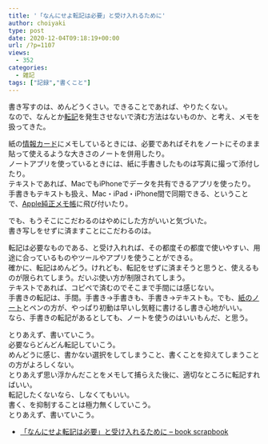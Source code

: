 ```yaml
---
title: '「なんにせよ転記は必要」と受け入れるために'
author: choiyaki
type: post
date: 2020-12-04T09:18:19+00:00
url: /?p=1107
views:
  - 352
categories:
  - 雑記
tags: ["記録","書くこと"]
---
```


<!--
- さて、何を書きましょうかいな。
- メモには何か印をつけておいた方がいいのかもなぁ。
- 最近自分の中でホットな話題といえば、なんでしょうね。
	- Obsidian使ってみていることとか
	- [[ブログ]]書いてることとか
	- モジュール授業のこととか
Obsidianのプラグインをいくつか試す。
- Calendarは完全にNotePlan意識してる感があるよね。でもこれ、便利そ。
- NewRefactorで、Scrapboxのような、選択行から新規ノートを作成できてかつそこへのリンクが貼られるのんできる。
	- ノートの分割もできるみたいね。

明日更新したいのに、書くネタがないっていうね。
大抵の場合、「転記」は必ず発生する。
転記せずに済むようにする、のは一種の理想やけど、一つの場所に固定してしまうことになる。
転記は、デジタルの方がしやすい。コピペで済むから。
手書きの転記は、手間。手書き→手書きも、手書き→デジタルも。
転記せずに済む環境を目指すのは、いいとは思えない。転記は必ず発生するんやから、それを織り込んだ環境構築が大事なように思う。

「なんにせよ転記は必要」と受け入れようよ、と言い聞かす
-->

書き写すのは、めんどうくさい。できることであれば、やりたくない。  
なので、なんとか[転記][1]を発生させないで済む方法はないものか、と考え、メモを扱ってきた。

紙の[情報カード][2]にメモしているときには、必要であればそれをノートにそのまま貼って使えるような大きさのノートを併用したり。  
ノートアプリを使っているときには、紙に手書きしたものは写真に撮って添付したり。  
テキストであれば、MacでもiPhoneでデータを共有できるアプリを使ったり。  
手書きもテキストも扱え、Mac・iPad・iPhone間で同期できる、ということで、[Apple純正メモ帳][3]に飛び付いたり。

でも、もうそこにこだわるのはやめにした方がいいと気づいた。  
書き写しをせずに済ますことにこだわるのは。

転記は必要なものである、と受け入れれば、その都度その都度で使いやすい、用途に合っているものやツールやアプリを使うことができる。  
確かに、転記はめんどう。けれども、転記をせずに済まそうと思うと、使えるものが限られてしまう。だいぶ使い方が制限されてしまう。  
テキストであれば、コピペで済むのでそこまで手間には感じない。  
手書きの転記は、手間。手書き→手書きも、手書き→テキストも。でも、[紙のノート][4]とペンの方が、やっぱり初動は早いし気軽に書けるし書き心地がいい。  
なら、手書きの転記があるとしても、ノートを使うのはいいもんだ、と思う。

とりあえず、書いていこう。  
必要ならどんどん転記していこう。  
めんどうに感じ、書かない選択をしてしまうこと、書くことを抑えてしまうことの方がよろしくない。  
とりあえず思い浮かんだことをメモして捕らえた後に、適切なところに転記すればいい。  
転記したくないなら、しなくてもいい。  
書く、を抑制することは極力無くしていこう。  
とりあえず、書いていこう。

  * [「なんにせよ転記は必要」と受け入れるために &#8211; book scrapbook][5]

 [1]: https://scrapbox.io/choiyaki-hondana/%E8%BB%A2%E8%A8%98
 [2]: https://scrapbox.io/choiyaki-hondana/%E6%83%85%E5%A0%B1%E3%82%AB%E3%83%BC%E3%83%89
 [3]: https://scrapbox.io/choiyaki-hondana/Apple%E7%B4%94%E6%AD%A3%E3%83%A1%E3%83%A2%E5%B8%B3
 [4]: https://scrapbox.io/choiyaki-hondana/%E7%B4%99%E3%81%AE%E3%83%8E%E3%83%BC%E3%83%88
 [5]: https://scrapbox.io/choiyaki-hondana/%E3%80%8C%E3%81%AA%E3%82%93%E3%81%AB%E3%81%9B%E3%82%88%E8%BB%A2%E8%A8%98%E3%81%AF%E5%BF%85%E8%A6%81%E3%80%8D%E3%81%A8%E5%8F%97%E3%81%91%E5%85%A5%E3%82%8C%E3%82%8B%E3%81%9F%E3%82%81%E3%81%AB